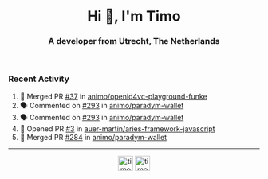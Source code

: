 <h1 align="center">Hi 👋, I'm Timo</h1>
<h3 align="center">A developer from Utrecht, The Netherlands</h3>
<br/>
<!-- https://github.com/rahuldkjain/github-profile-readme-generator --!>

<!--  <p align="left"><img src="https://github-readme-stats.vercel.app/api?username=timoglastra&show_icons=true&count_private=true&" alt="timoglastra" /></p> --!>

<!--
Github language stats
<p align="left"><img src="https://github-readme-stats.vercel.app/api/top-langs/?username=timoglastra&layout=compact" alt="timoglastra" /><p>
-->

<!-- Codestats language stats -->
<!-- <p align="left"><img src="https://codestats-readme.vercel.app/api/top-langs/?username=timoglastra&layout=compact&language_count=12" alt="timoglastra" /><p>    --!>
  
<h3>Recent Activity</h3>

<!--START_SECTION:activity-->
1. 🎉 Merged PR [#37](https://github.com/animo/openid4vc-playground-funke/pull/37) in [animo/openid4vc-playground-funke](https://github.com/animo/openid4vc-playground-funke)
2. 🗣 Commented on [#293](https://github.com/animo/paradym-wallet/pull/293#issuecomment-2668845326) in [animo/paradym-wallet](https://github.com/animo/paradym-wallet)
3. 🗣 Commented on [#293](https://github.com/animo/paradym-wallet/pull/293#issuecomment-2668843449) in [animo/paradym-wallet](https://github.com/animo/paradym-wallet)
4. 💪 Opened PR [#3](https://github.com/auer-martin/aries-framework-javascript/pull/3) in [auer-martin/aries-framework-javascript](https://github.com/auer-martin/aries-framework-javascript)
5. 🎉 Merged PR [#284](https://github.com/animo/paradym-wallet/pull/284) in [animo/paradym-wallet](https://github.com/animo/paradym-wallet)
<!--END_SECTION:activity-->

---

<p align="center">
<a href="https://twitter.com/timoglastra" target="blank"><img align="center" src="https://cdn.jsdelivr.net/npm/simple-icons@3.0.1/icons/twitter.svg" alt="timoglastra" height="30" width="30" /></a>
<a href="https://linkedin.com/in/timoglastra" target="blank"><img align="center" src="https://cdn.jsdelivr.net/npm/simple-icons@3.0.1/icons/linkedin.svg" alt="timoglastra" height="30" width="30" /></a>
</p>



